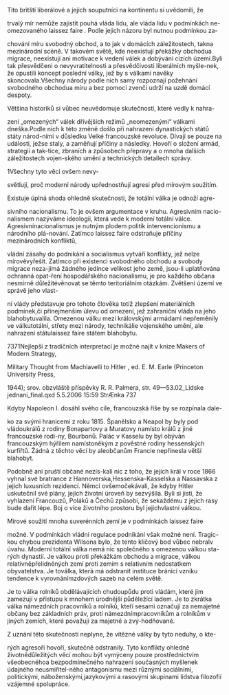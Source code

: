 
Tito britští liberálové a jejich souputníci na kontinentu si uvědomili, že

trvalý mír nemůže zajistit pouhá vláda lidu, ale vláda lidu v podmínkách ne-omezovaného laissez faire . Podle jejich názoru byl nutnou podmínkou za-

chování míru svobodný obchod, a to jak v domácích záležitostech, takna mezinárodní scéně. V takovém světě, kde neexistují překážky obchodua migrace, neexistují ani motivace k vedení válek a dobývání cizích území.Byli tak přesvědčeni o nevyvratitelnosti a přesvědčivosti liberálních myšle-nek, že opustili koncept poslední války, jež by s válkami navěky skoncovala.Všechny národy podle nich samy rozpoznají požehnání svobodného obchodua míru a bez pomoci zvenčí udrží na uzdě domácí despoty.

Většina historiků si vůbec neuvědomuje skutečnosti, které vedly k nahra-

zení „omezených“ válek dřívějších režimů „neomezenými“ válkami dneška.Podle nich k této změně došlo při nahrazení dynastických států státy národ-ními v důsledku Velké francouzské revoluce. Dívají se pouze na události, ježse staly, a zaměňují příčiny a následky. Hovoří o složení armád, strategii a tak-tice, zbraních a způsobech přepravy a o mnoha dalších záležitostech vojen-ského umění a technických detailech správy.

1Všechny tyto věci ovšem nevy-

světlují, proč moderní národy upřednostňují agresi před mírovým soužitím.

Existuje úplná shoda ohledně skutečnosti, že totální válka je odnoží agre-

sivního nacionalismu. To je ovšem argumentace v kruhu. Agresivním nacio-nalismem nazýváme ideologii, která vede k moderní totální válce. Agresivnínacionalismus je nutným plodem politik intervencionismu a národního plá-nování. Zatímco laissez faire odstraňuje příčiny mezinárodních konfliktů,

vládní zásahy do podnikání a socialismus vytváří konflikty, jež nelze mírověvyřešit. Zatímco při existenci svobodného obchodu a svobody migrace neza-jímá žádného jedince velikost jeho země, jsou-li uplatňována ochranná opat-ření hospodářského nacionalismu, je pro každého občana nesmírně důležitévěnovat se těmto teritoriálním otázkám. Zvětšení území ve správě jeho vlast-

ní vlády představuje pro tohoto člověka totiž zlepšení materiálních podmínek,či přinejmenším úlevu od omezení, jež zahraniční vláda na jeho blahobytuvalila. Omezenou válku mezi královskými armádami nepřeměnily ve válkutotální, střety mezi národy, technikálie vojenského umění, ale nahrazení státulaissez faire státem blahobytu.

7371Nejlepší z tradičních interpretací je možné najít v knize Makers of Modern Strategy,

Military Thought from Machiavelli to Hitler , ed. E. M. Earle (Princeton University Press,

1944); srov. obzvláště příspěvky R. R. Palmera, str. 49—53.02_Lidske jednani_final.qxd 5.5.2006 15:59 StrÆnka 737

Kdyby Napoleon I. dosáhl svého cíle, francouzská říše by se rozpínala dale-

ko za svými hranicemi z roku 1815. Španělsko a Neapol by byly pod vládoukrálů z rodiny Bonapartovy a Muratovy namísto králů z jiné francouzské rodi-ny, Bourbonů. Palác v Kasselu by byl obýván francouzským hýřilem namístoněkým z pověstné rodiny hessenských kurfiřtů. Žádná z těchto věcí by aleobčanům Francie nepřinesla větší blahobyt.

Podobně ani pruští občané nezís-kali nic z toho, že jejich král v roce 1866 vyhnal své bratrance z Hannoverska,Hessenska-Kasselska a Nassavska z jejich luxusních rezidencí. Němci ovšemočekávali, že kdyby Hitler uskutečnil své plány, jejich životní úroveň by sezvýšila. Byli si jisti, že vyhlazení Francouzů, Poláků a Čechů způsobí, že sekaždému z jejich rasy bude dařit lépe. Boj o více životního prostoru byl jejichvlastní válkou.

Mírové soužití mnoha suverénních zemí je v podmínkách laissez faire

možné. V podmínkách vládní regulace podnikání však možné není. Tragic-kou chybou prezidenta Wilsona bylo, že tento klíčový bod vůbec nebralv úvahu. Moderní totální válka nemá nic společného s omezenou válkou sta-rých dynastií. Je válkou proti překážkám obchodu a migrace, válkou relativněpřelidněných zemí proti zemím s relativním nedostatkem obyvatelstva. Je toválka, která má odstranit instituce bránící vzniku tendence k vyrovnánímzdových sazeb na celém světě.

Je to válka rolníků obdělávajících chudoupůdu proti vládám, které jim zamezují v přístupu k mnohem úrodnější půděležící ladem. Je to zkrátka válka námezdních pracovníků a rolníků, kteří sesami označují za nemajetné občany bez základních práv, proti námezdnímpracovníkům a rolníkům v jiných zemích, které považují za majetné a zvý-hodňované.

Z uznání této skutečnosti neplyne, že vítězné války by tyto neduhy, o kte-

rých agresoři hovoří, skutečně odstranily. Tyto konflikty ohledně životnědůležitých věcí mohou být vymýceny pouze prostřednictvím všeobecnéhoa bezpodmínečného nahrazení současných myšlenek údajného neusmiřitel-ného antagonismu mezi různými sociálními, politickými, náboženskými,jazykovými a rasovými skupinami lidstva filozofií vzájemné spolupráce.
